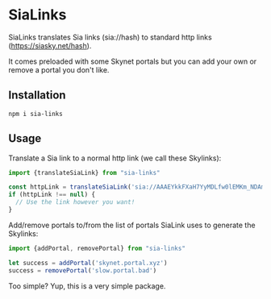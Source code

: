# SiaLinks
SiaLinks translates Sia links (sia://hash) to standard http links (https://siasky.net/hash).

It comes preloaded with some Skynet portals but you can add your own or remove a portal you don't like.

## Installation

```shell script
npm i sia-links
```

## Usage

Translate a Sia link to a normal http link (we call these Skylinks):
```javascript
import {translateSiaLink} from "sia-links"

const httpLink = translateSiaLink('sia://AAAEYkkFXaH7YyMDLfw0lEMKm_NDAmvpoq7NurZeQ22Yrg')
if (httpLink !== null) {
  // Use the link however you want!
}
```

Add/remove portals to/from the list of portals SiaLink uses to generate the Skylinks:
```javascript
import {addPortal, removePortal} from "sia-links"

let success = addPortal('skynet.portal.xyz')
success = removePortal('slow.portal.bad')
```

Too simple? Yup, this is a very simple package.
